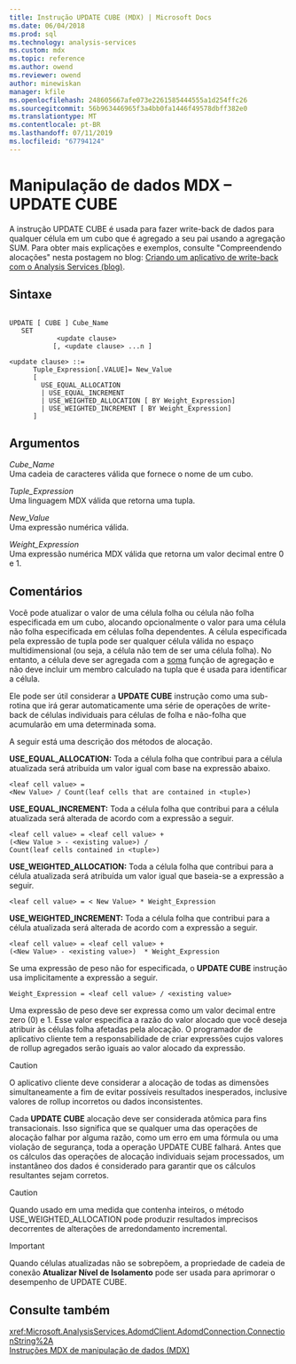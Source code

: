 ```yaml
---
title: Instrução UPDATE CUBE (MDX) | Microsoft Docs
ms.date: 06/04/2018
ms.prod: sql
ms.technology: analysis-services
ms.custom: mdx
ms.topic: reference
ms.author: owend
ms.reviewer: owend
author: minewiskan
manager: kfile
ms.openlocfilehash: 248605667afe073e2261585444555a1d254ffc26
ms.sourcegitcommit: 56b963446965f3a4bb0fa1446f49578dbff382e0
ms.translationtype: MT
ms.contentlocale: pt-BR
ms.lasthandoff: 07/11/2019
ms.locfileid: "67794124"
---
```

# <a name="mdx-data-manipulation---update-cube"></a>Manipulação de dados MDX – UPDATE CUBE


  A instrução UPDATE CUBE é usada para fazer write-back de dados para qualquer célula em um cubo que é agregado a seu pai usando a agregação SUM. Para obter mais explicações e exemplos, consulte "Compreendendo alocações" nesta postagem no blog: [Criando um aplicativo de write-back com o Analysis Services (blog)](https://go.microsoft.com/fwlink/?LinkId=394977).  
  
## <a name="syntax"></a>Sintaxe  
  
```  
  
UPDATE [ CUBE ] Cube_Name   
   SET   
            <update clause>   
           [, <update clause> ...n ]  
  
<update clause> ::=   
      Tuple_Expression[.VALUE]= New_Value  
      [   
        USE_EQUAL_ALLOCATION   
        | USE_EQUAL_INCREMENT   
        | USE_WEIGHTED_ALLOCATION [ BY Weight_Expression]   
        | USE_WEIGHTED_INCREMENT [ BY Weight_Expression]  
      ]  
```  
  
## <a name="arguments"></a>Argumentos  
 *Cube_Name*  
 Uma cadeia de caracteres válida que fornece o nome de um cubo.  
  
 *Tuple_Expression*  
 Uma linguagem MDX válida que retorna uma tupla.  
  
 *New_Value*  
 Uma expressão numérica válida.  
  
 *Weight_Expression*  
 Uma expressão numérica MDX válida que retorna um valor decimal entre 0 e 1.  
  
## <a name="remarks"></a>Comentários  
 Você pode atualizar o valor de uma célula folha ou célula não folha especificada em um cubo, alocando opcionalmente o valor para uma célula não folha especificada em células folha dependentes. A célula especificada pela expressão de tupla pode ser qualquer célula válida no espaço multidimensional (ou seja, a célula não tem de ser uma célula folha). No entanto, a célula deve ser agregada com a [soma](../mdx/sum-mdx.md) função de agregação e não deve incluir um membro calculado na tupla que é usada para identificar a célula.  
  
 Ele pode ser útil considerar a **UPDATE CUBE** instrução como uma sub-rotina que irá gerar automaticamente uma série de operações de write-back de células individuais para células de folha e não-folha que acumularão em uma determinada soma.  
  
 A seguir está uma descrição dos métodos de alocação.  
  
 **USE_EQUAL_ALLOCATION:** Toda a célula folha que contribui para a célula atualizada será atribuída um valor igual com base na expressão abaixo.  
  
```  
<leaf cell value> =   
<New Value> / Count(leaf cells that are contained in <tuple>)  
```  
  
 **USE_EQUAL_INCREMENT:** Toda a célula folha que contribui para a célula atualizada será alterada de acordo com a expressão a seguir.  
  
```  
<leaf cell value> = <leaf cell value> +   
(<New Value > - <existing value>) /  
Count(leaf cells contained in <tuple>)  
```  
  
 **USE_WEIGHTED_ALLOCATION:** Toda a célula folha que contribui para a célula atualizada será atribuída um valor igual que baseia-se a expressão a seguir.  
  
```  
<leaf cell value> = < New Value> * Weight_Expression  
```  
  
 **USE_WEIGHTED_INCREMENT:** Toda a célula folha que contribui para a célula atualizada será alterada de acordo com a expressão a seguir.  
  
```  
<leaf cell value> = <leaf cell value> +   
(<New Value> - <existing value>)  * Weight_Expression  
```  
  
 Se uma expressão de peso não for especificada, o **UPDATE CUBE** instrução usa implicitamente a expressão a seguir.  
  
```  
Weight_Expression = <leaf cell value> / <existing value>  
```  
  
 Uma expressão de peso deve ser expressa como um valor decimal entre zero (0) e 1. Esse valor especifica a razão do valor alocado que você deseja atribuir às células folha afetadas pela alocação. O programador de aplicativo cliente tem a responsabilidade de criar expressões cujos valores de rollup agregados serão iguais ao valor alocado da expressão.  
  
> [!CAUTION]  
>  O aplicativo cliente deve considerar a alocação de todas as dimensões simultaneamente a fim de evitar possíveis resultados inesperados, inclusive valores de rollup incorretos ou dados inconsistentes.  
  
 Cada **UPDATE CUBE** alocação deve ser considerada atômica para fins transacionais. Isso significa que se qualquer uma das operações de alocação falhar por alguma razão, como um erro em uma fórmula ou uma violação de segurança, toda a operação UPDATE CUBE falhará. Antes que os cálculos das operações de alocação individuais sejam processados, um instantâneo dos dados é considerado para garantir que os cálculos resultantes sejam corretos.  
  
> [!CAUTION]  
>  Quando usado em uma medida que contenha inteiros, o método USE_WEIGHTED_ALLOCATION pode produzir resultados imprecisos decorrentes de alterações de arredondamento incremental.  
  
> [!IMPORTANT]  
>  Quando células atualizadas não se sobrepõem, a propriedade de cadeia de conexão **Atualizar Nível de Isolamento** pode ser usada para aprimorar o desempenho de UPDATE CUBE.  
  
## <a name="see-also"></a>Consulte também  
 <xref:Microsoft.AnalysisServices.AdomdClient.AdomdConnection.ConnectionString%2A>   
 [Instruções MDX de manipulação de dados &#40;MDX&#41;](../mdx/mdx-data-manipulation-statements-mdx.md)  
  
  
